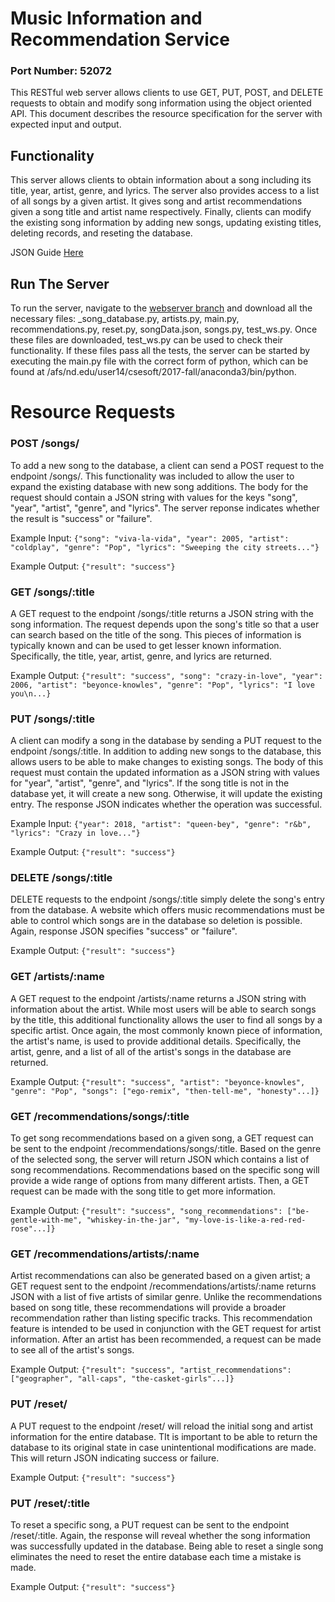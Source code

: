 # Music Information and Recommendation Service

### Port Number: 52072

This RESTful web server allows clients to use GET, PUT, POST, and DELETE requests to obtain and modify song information using the object oriented API. This document describes the resource specification for the server with expected input and output.

## Functionality

This server allows clients to obtain information about a song including its title, year, artist, genre, and lyrics. The server also provides access to a list of all songs by a given artist. It gives song and artist recommendations given a song title and artist name respectively. Finally, clients can modify the existing song information by adding new songs, updating existing titles, deleting records, and reseting the database. 

JSON Guide
[Here](https://docs.google.com/document/d/1nUkxfg3HCHhT7YDQdIupWOGhSot2Qsf1wJqjEdJEsGM/edit?usp=sharing)

## Run The Server

To run the server, navigate to the [webserver
branch](https://gitlab.com/sophiejohnson/paradigms_project/tree/webserver/webserver)
and download all the
necessary files: _song_database.py, artists.py, main.py, recommendations.py,
reset.py, songData.json, songs.py, test_ws.py. Once these files are downloaded,
test_ws.py can be used to check their functionality. If these files pass all the
tests, the server can be started by executing the main.py file with the correct
form of python, which can be found at
/afs/nd.edu/user14/csesoft/2017-fall/anaconda3/bin/python.

# Resource Requests

### POST /songs/ 

To add a new song to the database, a client can send a POST request to the endpoint /songs/. This functionality was included to allow the user to expand the existing database with new song additions.  The body for the request should contain a JSON string with values for the keys "song", "year", "artist", "genre", and "lyrics". The server reponse indicates whether the result is "success" or "failure".

Example Input: `{"song": "viva-la-vida", "year": 2005, "artist": "coldplay", "genre": "Pop", "lyrics": "Sweeping the city streets..."}`

Example Output: `{"result": "success"}`

### GET /songs/:title

A GET request to the endpoint /songs/:title returns a JSON string with the song information. The request depends upon the song's title so that a user can search based on the title of the song. This pieces of information is typically known and can be used to get lesser known information. Specifically, the title, year, artist, genre, and lyrics are returned.

Example Output: `{"result": "success", "song": "crazy-in-love", "year": 2006, "artist": "beyonce-knowles", "genre": "Pop", "lyrics": "I love you\n...}`

### PUT /songs/:title

A client can modify a song in the database by sending a PUT request to the endpoint /songs/:title. In addition to adding new songs to the database, this allows users to be able to make changes to existing songs. The body of this request must contain the updated information as a JSON string with values for "year", "artist", "genre", and "lyrics". If the song title is not in the database yet, it will create a new song. Otherwise, it will update the existing entry. The response JSON indicates whether the operation was successful.

Example Input: `{"year": 2018, "artist": "queen-bey", "genre": "r&b", "lyrics": "Crazy in love..."}`

Example Output: `{"result": "success"}`

### DELETE /songs/:title

DELETE requests to the endpoint /songs/:title simply delete the song's entry from the database. A website which offers music recommendations must be able to control which songs are in the database so deletion is possible. Again, response JSON specifies "success" or "failure".

Example Output: `{"result": "success"}`

### GET /artists/:name

A GET request to the endpoint /artists/:name returns a JSON string with information about the artist. While most users will be able to search songs by the title, this additional functionality allows the user to find all songs by a specific artist. Once again, the most commonly known piece of information, the artist's name, is used to provide additional details. Specifically, the artist, genre, and a list of all of the artist's songs in the database are returned.

Example Output: `{"result": "success", "artist": "beyonce-knowles", "genre": "Pop", "songs": ["ego-remix", "then-tell-me", "honesty"...]}`

### GET /recommendations/songs/:title

To get song recommendations based on a given song, a GET request can be sent to the endpoint /recommendations/songs/:title. Based on the genre of the selected song, the server will return JSON which contains a list of song recommendations. Recommendations based on the specific song will provide a wide range of options from many different artists. Then, a GET request can be made with the song title to get more information.

Example Output: `{"result": "success", "song_recommendations": ["be-gentle-with-me", "whiskey-in-the-jar", "my-love-is-like-a-red-red-rose"...]}`

### GET /recommendations/artists/:name

Artist recommendations can also be generated based on a given artist; a GET request sent to the endpoint /recommendations/artists/:name returns JSON with a list of five artists of similar genre. Unlike the recommendations based on song title, these recommendations will provide a broader recommendation rather than listing specific tracks. This recommendation feature is intended to be used in conjunction with the GET request for artist information. After an artist has been recommended, a request can be made to see all of the artist's songs.

Example Output: `{"result": "success", "artist_recommendations": ["geographer", "all-caps", "the-casket-girls"...]}`

### PUT /reset/

A PUT request to the endpoint /reset/ will reload the initial song and artist information for the entire database. TIt is important to be able to return the database to its original state in case unintentional modifications are made. This will return JSON indicating success or failure.

Example Output: `{"result": "success"}`

### PUT /reset/:title

To reset a specific song, a PUT request can be sent to the endpoint /reset/:title. Again, the response will reveal whether the song information was successfully updated in the database. Being able to reset a single song eliminates the need to reset the entire database each time a mistake is made.

Example Output: `{"result": "success"}`
